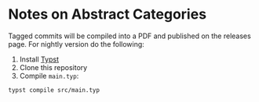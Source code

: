 # Notes on Abstract Categories

Tagged commits will be compiled into a PDF and published on the releases page. For nightly version do the following:

1. Install [Typst](https://typst.app/)
2. Clone this repository
3. Compile `main.typ`:
```bash
typst compile src/main.typ
```
